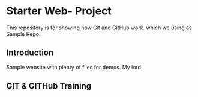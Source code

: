 # Starter Web- Project

This repository is for showing how Git and GitHub work. which we using as Sample Repo.

## Introduction

Sample website with plenty of files for demos. My lord.

## GIT & GITHub Training

